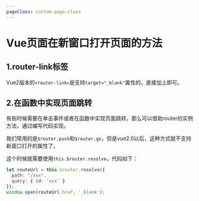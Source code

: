 ```yaml
---
pageClass: custom-page-class
---
```


# Vue页面在新窗口打开页面的方法

## 1.router-link标签

Vue2版本的`<router-link>`是支持`target="_blank"`属性的，直接加上即可。

## 2.在函数中实现页面跳转

有些时候需要在单击事件或者在函数中实现页面跳转，那么可以借助router的实例方法，通过编写代码实现。

我们常用的是`$router.push`和`$router.go`，但是vue2.0以后，这种方式就不支持新窗口打开的属性了。

这个时候就需要使用`this.$router.resolve`，代码如下：

```javascript
let routeUrl = this.$router.resolve({
  path: "/xxx",
  query: { id: 'xxx' }
});
window.open(routeUrl.href, '_blank');
```